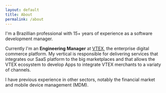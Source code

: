 ```yaml
---
layout: default
title: About
permalink: /about
---
```


I'm a Brazillian professional with 15+ years of experience as a software development manager.

Currently I'm an **Engineering Manager** at [VTEX](https://vtex.com/), the enterprise digital commerce platform. My vertical is responsible for delivering services that integrates our SaaS platform to the big marketplaces and that allows the VTEX ecosystem to develop Apps to integrate VTEX merchants to a variaty of channels.

I have previous experience in other sectors, notably the financial market and mobile device management (MDM).